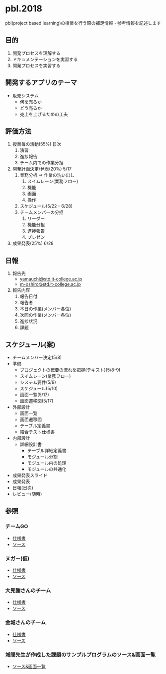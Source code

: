 # pbl.2018

pbl(project based learning)の授業を行う際の補足情報・参考情報を記述します

## 目的

1. 開発プロセスを理解する
1. ドキュメンテーションを実習する
1. 開発プロセスを実習する

## 開発するアプリのテーマ

- 販売システム
    - 何を売るか
    - どう売るか
    - 売上を上げるための工夫

## 評価方法

1. 授業毎の活動(55%) 日次
    1. 演習
    1. 進捗報告
    1. チーム内での作業分担
1. 開発計画決定/発表(20%) 5/17
    1. 業務分析 => 作業の洗い出し
        1. スイムレーン(業務フロー)
        1. 機能
        1. 画面
        1. 操作
    1. スケジュール(5/22 - 6/28)
    1. チームメンバーの分担
        1. リーダー
        1. 機能分担
        1. 進捗報告
        1. プレゼン
1. 成果発表(25%) 6/28

## 日報

1. 報告先
    - yamauchi@std.it-college.ac.jp
    - m-oshiro@std.it-college.ac.jp
1. 報告内容
    1. 報告日付
    1. 報告者
    1. 本日の作業(メンバー各位)
    1. 次回の作業(メンバー各位)
    1. 進捗状況
    1. 課題

## スケジュール(案)

- チームメンバー決定(5/8)
- 準備
    - プロジェクトの概要の流れを把握(テキスト)(5/8-9)
	- スイムレーン(業務フロー)
    - システム要件(5/9)
    - スケジュール(5/10)
    - 画面一覧(5/17)
    - 画面遷移図(5/17)
- 外部設計
    - 画面一覧
    - 画面遷移図
    - テーブル定義書
    - 結合テスト仕様書
- 内部設計
    - 詳細設計書
        - テーブル詳細定義書
        - モジュール分割
        - モジュール内の処理
        - モジュールの共通化
- 成果発表スライド
- 成果発表
- 日報(日次)
- レビュー(随時)



## 参照

### チームGO

- <a href="https://drive.google.com/drive/u/0/folders/0BwsDcsnKrs0cU1ZoV3VKcXpDOHM" target="_blank">仕様書</a>
- <a href="https://github.com/s15010/ProductOrder" target="_blank">ソース</a>

### ヌガー(仮)

- <a href="https://drive.google.com/drive/u/0/folders/0BzlvwgAw0Q7zQmdkSE5CQ2N2ME0" target="_blank">仕様書</a>
- <a href="https://github.com/s14003/Pbl2016" target="_blank">ソース</a>

### 大見謝さんのチーム

- <a href="https://drive.google.com/drive/u/0/folders/0B5oiyOp41E2CQnhPT2NnOWgtTTQ" target="_blank">仕様書</a>
- <a href="https://github.com/s15002/PBL2016" target="_blank">ソース</a>

### 金城さんのチーム

- <a href="https://drive.google.com/drive/u/0/folders/0B_f1g6Rt6CXDTnpfS3VrN2dMUnc" target="_blank">仕様書</a>
- <a href="https://github.com/s15012/PBL_teamApplication" target="_blank">ソース</a>

### 城間先生が作成した課題のサンプルプログラムのソース&画面一覧

- <a href="https://github.com/PBLShiroma/PBLSampleSource" target="_blank">ソース&画面一覧</a>
